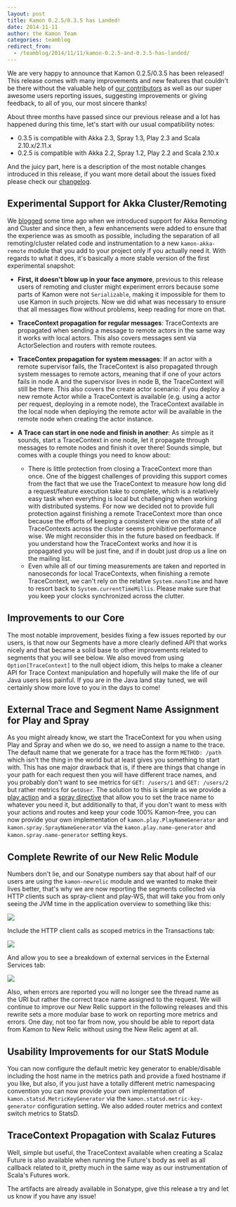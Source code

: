 ```yaml
---
layout: post
title: Kamon 0.2.5/0.3.5 has Landed!
date: 2014-11-11
author: the Kamon Team
categories: teamblog
redirect_from:
  - /teamblog/2014/11/11/kamon-0.2.5-and-0.3.5-has-landed/
---
```


We are very happy to announce that Kamon 0.2.5/0.3.5 has been released! This release comes with many improvements and
new features that couldn't be there without the valuable help of [our contributors] as well as our super awesome users
reporting issues, suggesting improvements or giving feedback, to all of you, our most sincere thanks!



About three months have passed since our previous release and a lot has happened during this time, let's start with our
usual compatibility notes:

   * 0.3.5 is compatible with Akka 2.3, Spray 1.3, Play 2.3 and Scala 2.10.x/2.11.x
   * 0.2.5 is compatible with Akka 2.2, Spray 1.2, Play 2.2 and Scala 2.10.x

And the juicy part, here is a description of the most notable changes introduced in this release, if you want more
detail about the issues fixed please check our [changelog].


Experimental Support for Akka Cluster/Remoting
----------------------------------------------

We [blogged] some time ago when we introduced support for Akka Remoting and Cluster and since then, a few enhancements
were added to ensure that the experience was as smooth as possible, including the separation of all remoting/cluster
related code and instrumentation to a new `kamon-akka-remote` module that you add to your project only if you actually
need it. With regards to what it does, it's basically a more stable version of the first experimental snapshot:

* __First, it doesn't blow up in your face anymore__, previous to this release users of remoting and cluster might
experiment errors because some parts of Kamon were not `Serializable`, making it impossible for them to use Kamon in such
projects. Now we did what was necessary to ensure that all messages flow without problems, keep reading for more on
that.

* __TraceContext propagation for regular messages__: TraceContexts are propagated when sending a message to remote
actors in the same way it works with local actors. This also covers messages sent via ActorSelection and routers with
remote routees.

* __TraceContex propagation for system messages__: If an actor with a remote supervisor fails, the TraceContext is also
propagated through system messages to remote actors, meaning that if one of your actors fails in node A and the
supervisor lives in node B, the TraceContext will still be there. This also covers the create actor scenario: if you
deploy a new remote Actor while a TraceContext is available (e.g. using a actor per request, deploying in a remote
node), the TraceContext available in the local node when deploying the remote actor will be available in the remote node
when creating the actor instance.

* __A Trace can start in one node and finish in another__: As simple as it sounds, start a TraceContext in one node, let
it propagate through messages to remote nodes and finish it over there! Sounds simple, but comes with a couple things
you need to know about:
    * There is little protection from closing a TraceContext more than once. One of the biggest challenges of providing
      this support comes from the fact that we use the TraceContext to measure how long did a request/feature execution
      take to complete, which is a relatively easy task when everything is local but challenging when working with
      distributed systems. For now we decided not to provide full protection against finishing a remote TraceContext more
      than once because the efforts of keeping a consistent view on the state of all TraceContexts across the cluster
      seems prohibitive performance wise. We might reconsider this in the future based on feedback. If you understand
      how the TraceContext works and how it is propagated you will be just fine, and if in doubt just drop us a line on
      the mailing list.
    * Even while all of our timing measurements are taken and reported in nanoseconds for local TraceContexts, when
      finishing a remote TraceContext, we can't rely on the relative `System.nanoTime` and have to resort back to
      `System.currentTimeMillis`. Please make sure that you keep your clocks synchronized across the clutter.


Improvements to our Core
------------------------

The most notable improvement, besides fixing a few issues reported by our users, is that now our Segments have a more
clearly defined API that works nicely and that became a solid base to other improvements related to segments that you
will see below. We also moved from using `Option[TraceContext]` to the null object idiom, this helps to make a cleaner
API for Trace Context manipulation and hopefully will make the life of our Java users less painful. If you are in the
Java land stay tuned, we will certainly show more love to you in the days to come!


External Trace and Segment Name Assignment for Play and Spray
-------------------------------------------------------------

As you might already know, we start the TraceContext for you when using Play and Spray and when we do so, we need to
assign a name to the trace. The default name that we generate for a trace has the form `METHOD: /path` which isn't the
thing in the world but at least gives you something to start with. This has one major drawback that is, if there are
things that change in your path for each request then you will have different trace names, and you probably don't want
to see metrics for `GET: /users/1` and `GET: /users/2` but rather metrics for `GetUser`. The solution to this is simple
as we provide a [play action] and a [spray directive] that allow you to set the trace name to whatever you need it, but
additionally to that, if you don't want to mess with your actions and routes and keep your code 100% Kamon-free, you can
now provide your own implementation of `kamon.play.PlayNameGenerator` and `kamon.spray.SprayNameGenerator` via the
`kamon.play.name-generator` and `kamon.spray.name-generator` setting keys.


Complete Rewrite of our New Relic Module
----------------------------------------

Numbers don't lie, and our Sonatype numbers say that about half of our users are using the `kamon-newrelic` module and
we wanted to make their lives better, that's why we are now reporting the segments collected via HTTP clients such as
spray-client and play-WS, that will take you from only seeing the JVM time in the application overview to something like
this:

<img class="img-fluid" src="/assets/img/newrelic-overview-with-web-external.png">

Include the HTTP client calls as scoped metrics in the Transactions tab:

<img class="img-fluid" src="/assets/img/newrelic-transaction-tab-with-scoped-external-services.png">

And allow you to see a breakdown of external services in the External Services tab:

<img class="img-fluid" src="/assets/img/newrelic-external-services-breakdown.png">

Also, when errors are reported you will no longer see the thread name as the URI but rather the correct trace name
assigned to the request. We will continue to improve our New Relic support in the following releases and this rewrite
sets a more modular base to work on reporting more metrics and errors. One day, not too far from now, you should be able
to report data from Kamon to New Relic without using the New Relic agent at all.


Usability Improvements for our StatS Module
-------------------------------------------

You can now configure the default metric key generator to enable/disable including the host name in the metrics path and
provide a fixed hostname if you like, but also, if you just have a totally different metric namespacing convention you
can now provide your own implementation of `kamon.statsd.MetricKeyGenerator` via the `kamon.statsd.metric-key-generator`
configuration setting. We also added router metrics and context switch metrics to StatsD.


TraceContext Propagation with Scalaz Futures
--------------------------------------------

Well, simple but useful, the TraceContext available when creating a Scalaz Future is also available when running the
Future's body as well as all callback related to it, pretty much in the same way as our instrumentation of Scala's
Futures work.

The artifacts are already available in Sonatype, give this release a try and let us know if you have any issue!

[our contributors]: https://github.com/kamon-io/Kamon/graphs/contributors
[changelog]: http://kamon.io/project-info/changelog/
[blogged]: http://kamon.io/teamblog/2014/08/31/experimental-support-for-akka-remoting-and-cluster-is-now-available/
[play action]: https://github.com/kamon-io/Kamon/blob/master/kamon-play/src/main/scala/kamon/play/action/KamonTraceActions.scala#L23
[spray directive]: https://github.com/kamon-io/Kamon/blob/master/kamon-spray/src/main/scala/kamon/spray/KamonTraceDirectives.scala#L23
